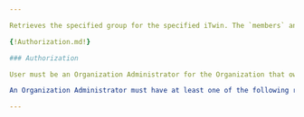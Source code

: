 ```yaml
---

Retrieves the specified group for the specified iTwin. The `members` and `imsGroups` properties are both capped at 50 each.

{!Authorization.md!}

### Authorization

User must be an Organization Administrator for the Organization that owns the given iTwin.

An Organization Administrator must have at least one of the following roles assigned in User Management: Account Administrator, Co-Administrator, or CONNECT Services Administrator. For more information about User Management please visit our Bentley Communities [Licensing, Cloud, and Web Services](https://communities.bentley.com/communities/other_communities/licensing_cloud_and_web_services/w/wiki/50711/user-management-2-0) wiki page.

---
```

